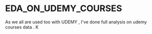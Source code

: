 # EDA_ON_UDEMY_COURSES
As we all are used too with UDEMY , I've done full analysis on udemy courses data .
K

